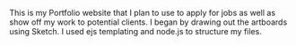This is my Portfolio website that I plan to use to apply for jobs as well as show off my work to potential clients.  I began by drawing out the artboards using Sketch. I used ejs templating and node.js to structure my files.
